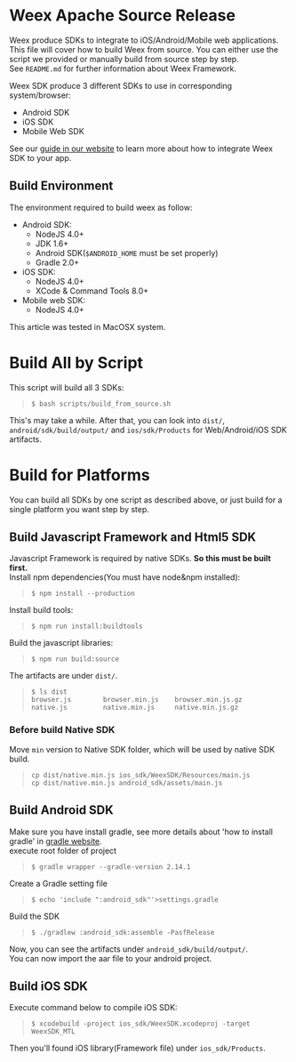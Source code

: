 # Weex Apache Source Release   
Weex produce SDKs to integrate to iOS/Android/Mobile web applications. This file will cover how to build Weex from source. You can either use the script we provided or manually build from source step by step.   
See `README.md` for further information about Weex Framework.

Weex SDK produce 3 different SDKs to use in corresponding system/browser: 
* Android SDK
* iOS SDK
* Mobile Web SDK

See our [guide in our website](http://weex.apache.org/guide/integrate-to-your-app.html) to learn more about how to integrate Weex SDK to your app.

## Build Environment
The environment required to build weex as follow:   
* Android SDK:   
    * NodeJS 4.0+
    * JDK 1.6+
    * Android SDK(`$ANDROID_HOME` must be set properly) 
    * Gradle 2.0+
* iOS SDK:   
    * NodeJS 4.0+
    * XCode & Command Tools 8.0+  
* Mobile web SDK:
    * NodeJS 4.0+

This article was tested in MacOSX system.

# Build All by Script

This script will build all 3 SDKs:   
> `$ bash scripts/build_from_source.sh`

This's may take a while. After that, you can look into `dist/`, `android/sdk/build/output/` and `ios/sdk/Products` for Web/Android/iOS SDK artifacts.


# Build for Platforms

You can build all SDKs by one script as described above, or just build for a single platform you want step by step.

## Build Javascript Framework and Html5 SDK
Javascript Framework is required by native SDKs. **So this must be built first.**  
Install npm dependencies(You must have node&npm installed):   
> `$ npm install --production`

Install build tools:   
> `$ npm run install:buildtools`

Build the javascript libraries:   
> `$ npm run build:source`

The artifacts are under `dist/`.
> ```
> $ ls dist 
> browser.js        browser.min.js    browser.min.js.gz    
> native.js         native.min.js     native.min.js.gz
>```

### Before build Native SDK
Move `min` version to Native SDK folder, which will be used by native SDK build.   
> `cp dist/native.min.js ios_sdk/WeexSDK/Resources/main.js`   
> `cp dist/native.min.js android_sdk/assets/main.js`

## Build Android SDK    
Make sure you have install gradle, see more details about 'how to install gradle' in [gradle website](https://gradle.org/install).   
execute root folder of project   
> `$ gradle wrapper --gradle-version 2.14.1`   

Create a Gradle setting file
> `$ echo 'include ":android_sdk"'>settings.gradle`

Build the SDK   
> `$ ./gradlew :android_sdk:assemble -PasfRelease`

Now, you can see the artifacts under `android_sdk/build/output/`.    
You can now import the aar file to your android project.

## Build iOS SDK 
Execute command below to compile iOS SDK:   
> `$ xcodebuild -project ios_sdk/WeexSDK.xcodeproj -target WeexSDK_MTL`

Then you'll found iOS library(Framework file) under `ios_sdk/Products`.
